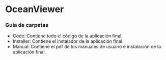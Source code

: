 # OceanViewer

### Guía de carpetas

- Code: Contiene todo el código de la aplicación final.
- Installer: Contiene el instalador de la aplicación final.
- Manual: Contiene el pdf de los manuales de usuario e instalación de la aplicación final.
